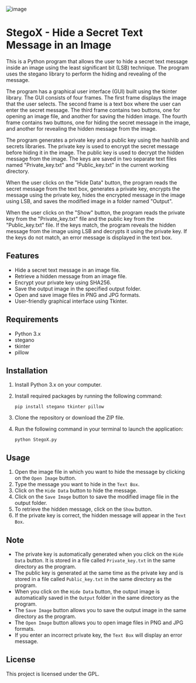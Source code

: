 ![image](https://user-images.githubusercontent.com/127011697/234890420-c206879a-cdc8-4245-838a-5935f231a261.png)

# StegoX - Hide a Secret Text Message in an Image

This is a Python program that allows the user to hide a secret text message inside an image using the least significant bit (LSB) technique. The program uses the stegano library to perform the hiding and revealing of the message.

The program has a graphical user interface (GUI) built using the tkinter library. The GUI consists of four frames. The first frame displays the image that the user selects. The second frame is a text box where the user can enter the secret message. The third frame contains two buttons, one for opening an image file, and another for saving the hidden image. The fourth frame contains two buttons, one for hiding the secret message in the image, and another for revealing the hidden message from the image.

The program generates a private key and a public key using the hashlib and secrets libraries. The private key is used to encrypt the secret message before hiding it in the image. The public key is used to decrypt the hidden message from the image. The keys are saved in two separate text files named "Private_key.txt" and "Public_key.txt" in the current working directory.

When the user clicks on the "Hide Data" button, the program reads the secret message from the text box, generates a private key, encrypts the message using the private key, hides the encrypted message in the image using LSB, and saves the modified image in a folder named "Output".

When the user clicks on the "Show" button, the program reads the private key from the "Private_key.txt" file and the public key from the "Public_key.txt" file. If the keys match, the program reveals the hidden message from the image using LSB and decrypts it using the private key. If the keys do not match, an error message is displayed in the text box.

## Features

- Hide a secret text message in an image file.
- Retrieve a hidden message from an image file.
- Encrypt your private key using SHA256.
- Save the output image in the specified output folder.
- Open and save image files in PNG and JPG formats.
- User-friendly graphical interface using Tkinter.

## Requirements

- Python 3.x
- stegano
- tkinter
- pillow

## Installation

1. Install Python 3.x on your computer.
2. Install required packages by running the following command:

   ```
   pip install stegano tkinter pillow
   ```

3. Clone the repository or download the ZIP file.
4. Run the following command in your terminal to launch the application:

   ```
   python StegoX.py
   ```

## Usage

1. Open the image file in which you want to hide the message by clicking on the `Open Image` button.
2. Type the message you want to hide in the `Text Box`.
3. Click on the `Hide Data` button to hide the message.
4. Click on the `Save Image` button to save the modified image file in the output folder.
5. To retrieve the hidden message, click on the `Show` button.
6. If the private key is correct, the hidden message will appear in the `Text Box`.

## Note

- The private key is automatically generated when you click on the `Hide Data` button. It is stored in a file called `Private_key.txt` in the same directory as the program.
- The public key is generated at the same time as the private key and is stored in a file called `Public_key.txt` in the same directory as the program.
- When you click on the `Hide Data` button, the output image is automatically saved in the `Output` folder in the same directory as the program.
- The `Save Image` button allows you to save the output image in the same directory as the program.
- The `Open Image` button allows you to open image files in PNG and JPG formats.
- If you enter an incorrect private key, the `Text Box` will display an error message.

## License

This project is licensed under the GPL.
